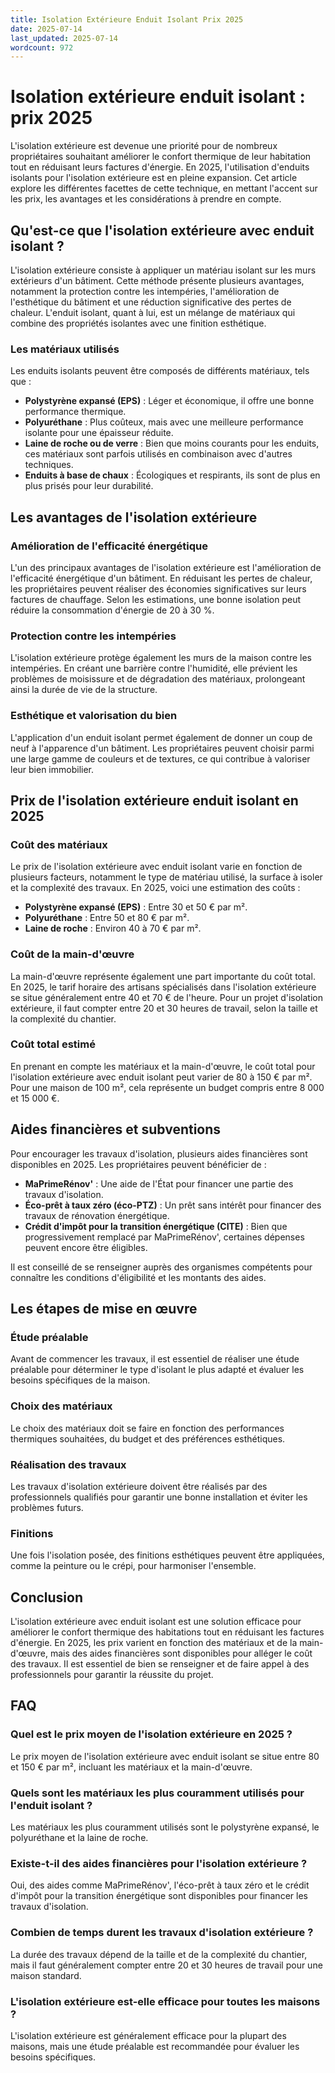 ```yaml
---
title: Isolation Extérieure Enduit Isolant Prix 2025
date: 2025-07-14
last_updated: 2025-07-14
wordcount: 972
---
```


# Isolation extérieure enduit isolant : prix 2025

L'isolation extérieure est devenue une priorité pour de nombreux propriétaires souhaitant améliorer le confort thermique de leur habitation tout en réduisant leurs factures d'énergie. En 2025, l'utilisation d'enduits isolants pour l'isolation extérieure est en pleine expansion. Cet article explore les différentes facettes de cette technique, en mettant l'accent sur les prix, les avantages et les considérations à prendre en compte.

## Qu'est-ce que l'isolation extérieure avec enduit isolant ?

L'isolation extérieure consiste à appliquer un matériau isolant sur les murs extérieurs d'un bâtiment. Cette méthode présente plusieurs avantages, notamment la protection contre les intempéries, l'amélioration de l'esthétique du bâtiment et une réduction significative des pertes de chaleur. L'enduit isolant, quant à lui, est un mélange de matériaux qui combine des propriétés isolantes avec une finition esthétique.

### Les matériaux utilisés

Les enduits isolants peuvent être composés de différents matériaux, tels que :

- **Polystyrène expansé (EPS)** : Léger et économique, il offre une bonne performance thermique.
- **Polyuréthane** : Plus coûteux, mais avec une meilleure performance isolante pour une épaisseur réduite.
- **Laine de roche ou de verre** : Bien que moins courants pour les enduits, ces matériaux sont parfois utilisés en combinaison avec d'autres techniques.
- **Enduits à base de chaux** : Écologiques et respirants, ils sont de plus en plus prisés pour leur durabilité.

## Les avantages de l'isolation extérieure

### Amélioration de l'efficacité énergétique

L'un des principaux avantages de l'isolation extérieure est l'amélioration de l'efficacité énergétique d'un bâtiment. En réduisant les pertes de chaleur, les propriétaires peuvent réaliser des économies significatives sur leurs factures de chauffage. Selon les estimations, une bonne isolation peut réduire la consommation d'énergie de 20 à 30 %.

### Protection contre les intempéries

L'isolation extérieure protège également les murs de la maison contre les intempéries. En créant une barrière contre l'humidité, elle prévient les problèmes de moisissure et de dégradation des matériaux, prolongeant ainsi la durée de vie de la structure.

### Esthétique et valorisation du bien

L'application d'un enduit isolant permet également de donner un coup de neuf à l'apparence d'un bâtiment. Les propriétaires peuvent choisir parmi une large gamme de couleurs et de textures, ce qui contribue à valoriser leur bien immobilier.

## Prix de l'isolation extérieure enduit isolant en 2025

### Coût des matériaux

Le prix de l'isolation extérieure avec enduit isolant varie en fonction de plusieurs facteurs, notamment le type de matériau utilisé, la surface à isoler et la complexité des travaux. En 2025, voici une estimation des coûts :

- **Polystyrène expansé (EPS)** : Entre 30 et 50 € par m².
- **Polyuréthane** : Entre 50 et 80 € par m².
- **Laine de roche** : Environ 40 à 70 € par m².

### Coût de la main-d'œuvre

La main-d'œuvre représente également une part importante du coût total. En 2025, le tarif horaire des artisans spécialisés dans l'isolation extérieure se situe généralement entre 40 et 70 € de l'heure. Pour un projet d'isolation extérieure, il faut compter entre 20 et 30 heures de travail, selon la taille et la complexité du chantier.

### Coût total estimé

En prenant en compte les matériaux et la main-d'œuvre, le coût total pour l'isolation extérieure avec enduit isolant peut varier de 80 à 150 € par m². Pour une maison de 100 m², cela représente un budget compris entre 8 000 et 15 000 €.

## Aides financières et subventions

Pour encourager les travaux d'isolation, plusieurs aides financières sont disponibles en 2025. Les propriétaires peuvent bénéficier de :

- **MaPrimeRénov'** : Une aide de l'État pour financer une partie des travaux d'isolation.
- **Éco-prêt à taux zéro (éco-PTZ)** : Un prêt sans intérêt pour financer des travaux de rénovation énergétique.
- **Crédit d'impôt pour la transition énergétique (CITE)** : Bien que progressivement remplacé par MaPrimeRénov', certaines dépenses peuvent encore être éligibles.

Il est conseillé de se renseigner auprès des organismes compétents pour connaître les conditions d'éligibilité et les montants des aides.

## Les étapes de mise en œuvre

### Étude préalable

Avant de commencer les travaux, il est essentiel de réaliser une étude préalable pour déterminer le type d'isolant le plus adapté et évaluer les besoins spécifiques de la maison.

### Choix des matériaux

Le choix des matériaux doit se faire en fonction des performances thermiques souhaitées, du budget et des préférences esthétiques.

### Réalisation des travaux

Les travaux d'isolation extérieure doivent être réalisés par des professionnels qualifiés pour garantir une bonne installation et éviter les problèmes futurs.

### Finitions

Une fois l'isolation posée, des finitions esthétiques peuvent être appliquées, comme la peinture ou le crépi, pour harmoniser l'ensemble.

## Conclusion

L'isolation extérieure avec enduit isolant est une solution efficace pour améliorer le confort thermique des habitations tout en réduisant les factures d'énergie. En 2025, les prix varient en fonction des matériaux et de la main-d'œuvre, mais des aides financières sont disponibles pour alléger le coût des travaux. Il est essentiel de bien se renseigner et de faire appel à des professionnels pour garantir la réussite du projet.

## FAQ

### Quel est le prix moyen de l'isolation extérieure en 2025 ?

Le prix moyen de l'isolation extérieure avec enduit isolant se situe entre 80 et 150 € par m², incluant les matériaux et la main-d'œuvre.

### Quels sont les matériaux les plus couramment utilisés pour l'enduit isolant ?

Les matériaux les plus couramment utilisés sont le polystyrène expansé, le polyuréthane et la laine de roche.

### Existe-t-il des aides financières pour l'isolation extérieure ?

Oui, des aides comme MaPrimeRénov', l'éco-prêt à taux zéro et le crédit d'impôt pour la transition énergétique sont disponibles pour financer les travaux d'isolation.

### Combien de temps durent les travaux d'isolation extérieure ?

La durée des travaux dépend de la taille et de la complexité du chantier, mais il faut généralement compter entre 20 et 30 heures de travail pour une maison standard.

### L'isolation extérieure est-elle efficace pour toutes les maisons ?

L'isolation extérieure est généralement efficace pour la plupart des maisons, mais une étude préalable est recommandée pour évaluer les besoins spécifiques.